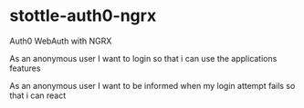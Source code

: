 # stottle-auth0-ngrx

Auth0 WebAuth with NGRX

As an anonymous user I want to login so that i can use the applications features

As an anonymous user I want to be informed when my login attempt fails so that i can react
